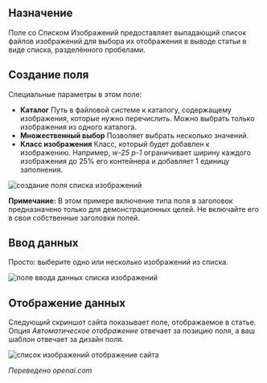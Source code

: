 <!-- Filename: J3.x:Adding_custom_fields/List_of_Images_Field / Display title: # Список Поле Изображений -->

## Назначение

Поле со Списком Изображений предоставляет выпадающий список файлов изображений для выбора их отображения в выводе статьи в виде списка, разделённого пробелами.

## Создание поля

Специальные параметры в этом поле:

- **Каталог** Путь в файловой системе к каталогу, содержащему изображения,
которые нужно перечислить. Можно выбрать только изображения из одного каталога.
- **Множественный выбор** Позволяет выбрать несколько значений.
- **Класс изображения** Класс, который будет добавлен к изображению. Например, *w-25 p-1*
ограничивает ширину каждого изображения до 25% его контейнера и добавляет 1 единицу заполнения.

![создание поля списка изображений](../../../en/images/fields/fields-list-of-images-edit.png)

**Примечание:** В этом примере включение типа поля в заголовок предназначено
только для демонстрационных целей. Не включайте его в свои собственные заголовки полей.

## Ввод данных

Просто: выберите одно или несколько изображений из списка.

![поле ввода данных списка изображений](../../../en/images/fields/fields-list-of-images-data-entry.png)

## Отображение данных

Следующий скриншот сайта показывает поле, отображаемое в статье. Опция *Автоматическое отображение* отвечает за позицию поля, а ваш шаблон отвечает за дизайн поля.

![список изображений отображение сайта](../../../en/images/fields/fields-list-of-images-site.png)

*Переведено openai.com*

